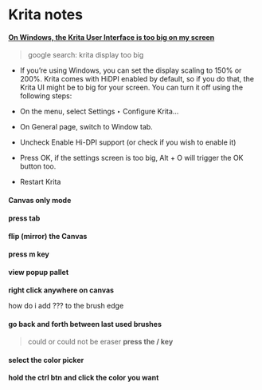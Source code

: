 # Krita notes

#### [On Windows, the Krita User Interface is too big on my screen](https://docs.krita.org/en/KritaFAQ.html#on-windows-the-krita-user-interface-is-too-big-on-my-screen)   
> google search: krita display too big

  - If you’re using Windows, you can set the display scaling to 150% or 200%. Krita comes with HiDPI enabled by default, so if you do that, the Krita UI might be to
    big for your screen. You can turn it off using the following steps:

  - On the menu, select Settings ‣ Configure Krita…

  - On General page, switch to Window tab.

  - Uncheck Enable Hi-DPI support (or check if you wish to enable it)

  - Press OK, if the settings screen is too big, Alt + O will trigger the OK button too.

  - Restart Krita


#### Canvas only mode
**press tab**

#### flip (mirror) the Canvas
**press m key**

#### view popup pallet
**right click anywhere on canvas**

how do i add ??? to the brush edge

#### go back and forth between last used brushes
> could or could not be eraser
**press the / key**

#### select the color picker
**hold the ctrl btn and click the color you want**
